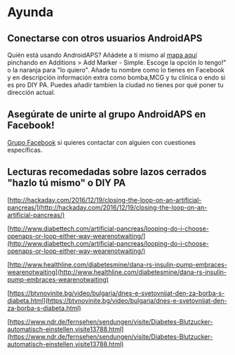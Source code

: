 # Ayunda

## Conectarse con otros usuarios AndroidAPS

Quién está usando AndroidAPS? Añádete a tí mismo al [mapa aquí](https://www.zeemaps.com/map?group=2617973) pinchando en  Additions > Add Marker - Simple. Escoge la opción lo tengo!" o la naranja para "lo quiero". Añade tu nombre como lo tienes en Facebook y en descripción información extra como  bomba,MCG y tu clínica o endo si es pro DIY PA. Puedes añadir tambien la ciudad no tienes por qué poner tu dirección actual.

## Asegúrate de unirte al grupo AndroidAPS en Facebook!

[Grupo Facebook](https://www.facebook.com/groups/1900195340201874/) si quieres contactar con alguien con cuestiones específicas.

## Lecturas recomedadas sobre lazos cerrados "hazlo tú mismo" o DIY PA

[http://hackaday.com/2016/12/19/closing-the-loop-on-an-artificial-pancreas/](http://hackaday.com/2016/12/19/closing-the-loop-on-an-artificial-pancreas/)

[http://www.diabettech.com/artificial-pancreas/looping-do-i-choose-openaps-or-loop-either-way-wearenotwaiting/](http://www.diabettech.com/artificial-pancreas/looping-do-i-choose-openaps-or-loop-either-way-wearenotwaiting/)

[http://www.healthline.com/diabetesmine/dana-rs-insulin-pump-embraces-wearenotwaiting](http://www.healthline.com/diabetesmine/dana-rs-insulin-pump-embraces-wearenotwaiting)

[https://btvnovinite.bg/video/bulgaria/dnes-e-svetovnijat-den-za-borba-s-diabeta.html](https://btvnovinite.bg/video/bulgaria/dnes-e-svetovnijat-den-za-borba-s-diabeta.html)

[https://www.ndr.de/fernsehen/sendungen/visite/Diabetes-Blutzucker-automatisch-einstellen,visite13788.html](https://www.ndr.de/fernsehen/sendungen/visite/Diabetes-Blutzucker-automatisch-einstellen,visite13788.html)
